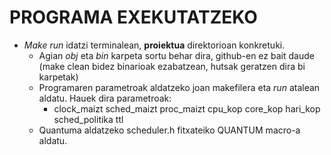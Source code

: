 # PROGRAMA EXEKUTATZEKO

- *Make run* idatzi terminalean, **proiektua** direktorioan konkretuki.
  - Agian *obj* eta *bin* karpeta sortu behar dira, github-en ez bait daude (make clean bidez binarioak ezabatzean, hutsak geratzen dira bi karpetak)
  - Programaren parametroak aldatzeko joan makefilera eta *run* atalean aldatu. Hauek dira parametroak:
    - clock_maizt sched_maizt proc_maizt cpu_kop core_kop hari_kop sched_politika ttl
  - Quantuma aldatzeko scheduler.h fitxateiko QUANTUM macro-a aldatu.
